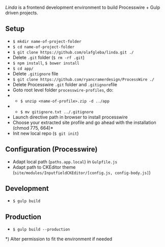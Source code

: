 *Linda* is a frontend development environment to build Processwire + Gulp driven projects.

## Setup

* `$ mkdir name-of-project-folder`
* `$ cd name-of-project-folder`
* `$ git clone https://github.com/olafgleba/linda.git ./`
* Delete `.git` folder (`$ rm -rf .git`)
* `$ npm install`, `$ bower install`
* `$ cd app/`
* Delete `.gitignore` file
* `$ git clone https://github.com/ryancramerdesign/ProcessWire ./`
* Delete Processwire `.git` folder and `.gitignore`file
* Goto root level folder `processwire-profiles`, do:
* - `$ unzip <name-of-profile>.zip -d ../app`
* - `$ mv gitignore.txt ../.gitignore`
* Launch directive path in browser to install processwire
* Choose your extracted site profile and go ahead with the installation (chmod 775, 664)*
* Init new local repo (`$ git init`)

## Configuration (Processwire)
* Adapt local path (`paths.app.local`) in `Gulpfile.js`
* Adapt path to CKEditor theme (`site/modules/InputfieldCKEditor/[config.js, config-body.js]`)


## Development

* `$ gulp build`

## Production

* `$ gulp build --production`



*) Alter permission to fit the environment if needed
